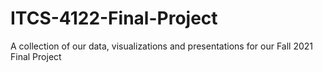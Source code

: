 # ITCS-4122-Final-Project
A collection of our data, visualizations and presentations for our Fall 2021 Final Project
